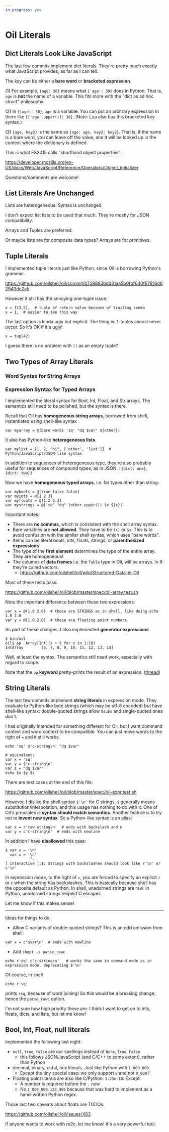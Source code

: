 ```yaml
---
in_progress: yes
---
```


Oil Literals
============

<div id="toc">
</div>

## Dict Literals Look Like JavaScript

The last few commits implement dict literals.  They're pretty much exactly what
JavaScript provides, as far as I can tell.

The key can be either a **bare word** or **bracketed expression**.

(1) For example, `{age: 30}` means what `{'age': 30}` does in Python.  That is,
`age` is **not** the name of a variable.  This fits more with the "dict as ad
hoc struct" philosophy.


(2) In `{[age]: 30}`, `age` is a variable.  You can put an arbitrary expression
in there like `{['age'.upper()]: 30}`.  (Note: Lua also has this bracketed key
syntax.)

(3) `{age, key2}` is the same as `{age: age, key2: key2}`.  That is, if the
name is a bare word, you can leave off the value, and it will be looked up in
the context where the dictionary is defined. 

This is what ES2015 calls "shorthand object properties":

https://developer.mozilla.org/en-US/docs/Web/JavaScript/Reference/Operators/Object_initializer

Questions/comments are welcome!

## List Literals Are Unchanged

Lists are heterogeneous.  Syntax is unchanged.

I don't expect list lists to be used that much.  They're mostly for JSON
compatibility.

Arrays and Tuples are preferred.

Or maybe lists are for composite data types?  Arrays are for primitives.

## Tuple Literals

I implemented tuple literals just like Python, since Oil is borrowing Python's
grammar.

https://github.com/oilshell/oil/commit/b738883bdd31aa5b0fbf640f67816d62943dc2a5

However it still has the annoying one-tuple issue:

```
x = f(3,5),  # tuple of return value because of trailing comma
x = 1,  # easier to see this way
```

The last option is kinda ugly but explicit.  The thing is: 1-tuples almost
never occur.  So it's OK if it's ugly!

```
x = tup(42)
```

I guess there is no problem with `()` as an empty tuple? 



## Two Types of Array Literals

### Word Syntax for String Arrays

### Expression Syntax for Typed Arrays

I implemented the literal syntax for Bool, Int, Float, and Str arrays.  The semantics still need to be polished, but the syntax is there.

Recall that Oil has **homogeneous string arrays**, borrowed from shell, instantiated using shell-like syntax

```
var myarray = @(bare words 'sq' "dq $var" ${other})
```

It also has Python-like **heterogeneous lists**.

```
var mylist = [1, 2, "hi", ['other', 'list']]  # Python/JavaScript/JSON-like syntax
```

In addition to sequences of heterogeneous type, they're also probably useful for sequences of compound types, as in JSON.  `[{dict: one}, {dict: two}]`

Now we have **homogeneous typed arrays**, i.e. for types other than string:

```
var mybools = @[true false false]
var myints = @[1 2 3]
var myfloats = @[1.2 3.3]
var mystrings = @['sq' "dq" (other.upper()) $x ${x}]
```

Important notes:


* There are **no commas**, which is consistent with the shell array syntax.
* Bare variables are **not allowed**.   They have to be `(x)` or `$x`.  This is to avoid confusion with the similar shell syntax, which uses "bare words".
* Items can be literal bools, ints, floats, strings, or **parenthesized expressions**
* The type of the **first element** determines the type of the entire array.  They are homogeneous!
* The columns of **data frames** i.e. the `Table` type in Oil, will be arrays.
In R they're called vectors.
  * https://github.com/oilshell/oil/wiki/Structured-Data-in-Oil

Most of these tests pass:

https://github.com/oilshell/oil/blob/master/spec/oil-array.test.sh

Note the important difference between these two expressions:

```
var x = @(1.0 2.0)  # these are STRINGS as in shell, like doing echo 1.0 2.0
var y = @[1.0 2.0]  # these are floating point numbers
```


As part of these changes, I also implemented **generator expressions**.

```
$ bin/oil
oil$ pp  Array[Int](x + 5 for x in 1:10)
IntArray        [6, 7, 8, 9, 10, 11, 12, 13, 14]
```

Well, at least the syntax.  The semantics still need work, especially with regard to scope.

Note that the `pp` **keyword** pretty-prints the result of an expression.  ([thread](https://oilshell.zulipchat.com/#narrow/stream/121540-oil-discuss/topic/pass.20and.20pp.20keywords.20implemented))


## String Literals


The last few commits implement **string literals** in expression mode.  They evaluate to Python-like byte strings (which may be utf-8 encoded) but have shell-like syntax: double-quoted strings allow `$subs` and single-quoted ones don't.

I had originally intended for something different for Oil, but I want command context and word context to be compatible.  You can just move words to the right of `=` and it still works.

```
echo 'sq' $'c-string\n' "dq $var"

# equivalent:
var x = 'sq'
var y = $'c-string\n'
var z = "dq $var"
echo $x $y $z
```

There are test cases at the end of this file:

https://github.com/oilshell/oil/blob/master/spec/oil-expr.test.sh

However, I dislike the shell syntax `$'\n'` for C strings.  `$` generally means substitution/interpolation, and this usage has nothing to do with it.  One of Oil's principles is **syntax should match semantics**.  Another feature is to try not to **invent new syntax**.  So a Python-like syntax is an alias:

```
var x = r'raw string\n'  # ends with backslash and n
var y = c'c-string\n'  # ends with newline
```

In addition I have **disallowed** this case:

```
$ var x = '\n'
  var x = '\n'
           ^~
[ interactive ]:1: Strings with backslashes should look like r'\n' or c'\n'
```

In expression mode, to the right of `=`, you are forced to specify an explicit `r` or `c` when the string has backslashes.  This is basically because shell has the opposite default as Python.  In shell, unadorned strings are raw.  In Python, unadorned strings respect C escapes.

Let me know if this makes sense!

----

Ideas for things to do:

- Allow C variants of double-quoted strings?  This is an odd omission from shell:

```
var x = c"$var\n"  # ends with newline
```

- Add `shopt -s parse_rawc`

```
echo r'sq' c'c-string\n'   # works the same in command mode as in expression mode, deprecating $'\n'
```

Of course, in shell

```
echo r'sq'
```

prints `rsq`, because of word joining!  So this would be a breaking change, hence the `parse_rawc` option.

I'm not sure how high priority these are.  I think I want to get on to ints, floats, dicts, and lists, but let me know!



## Bool, Int, Float, null literals

Implemented the following last night:

- `null`, `true`, `false` are our spellings instead of `None`, `True`, `False`
  - this follows JSON/JavaScript (and C/C++ to some extent), rather than Python
- decimal, binary, octal, hex literals.  Just like Python with `1_000_000`.
  - Except the tiny special case: we only support `0` and not `0_000` !
- Floating point literals are also like C/Python: `1.23e-10`.  Except:
  - A number is required before the `.` now
  - No `1_000_000.123_456` because that was hard to implement as a hand-written Python regex.

Those last two caveats about floats are TODOs:

https://github.com/oilshell/oil/issues/483

If anyone wants to work with re2c, let me know!  It's a very powerful tool.
